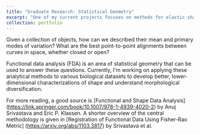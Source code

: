 ```yaml
---
title: "Graduate Research: Statistical Geometry"
excerpt: "One of my current projects focuses on methods for elastic shape analysis. <br/><img src='/images/fda1.png'>"
collection: portfolio
---
```


Given a collection of objects, how can we described their mean and primary modes of variation? What are the best point-to-point alignments between curves in space, whether closed or open?  

Functional data analysis (FDA) is an area of statistical geometry that can be used to answer these questions. Currently, I'm working on applying these analytical methods to various biological datasets to develop better, lower-dimensional characterizations of shape and understand morphological diversification.  

For more reading, a good source is [Functional and Shape Data Analysis] (https://link.springer.com/book/10.1007/978-1-4939-4020-2) by Anuj Srivastava and Eric P. Klassen. A shorter overview of the central methodology is given in [Registration of Functional Data Using Fisher-Rao Metric] (https://arxiv.org/abs/1103.3817) by Srivastava et al. 
